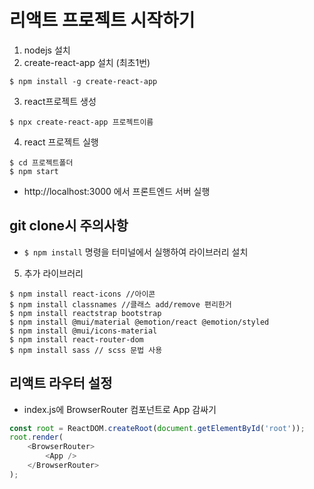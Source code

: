 

# 리액트 프로젝트 시작하기

1. nodejs 설치
2. create-react-app 설치 (최초1번)
```
$ npm install -g create-react-app
```

3. react프로젝트 생성
```
$ npx create-react-app 프로젝트이름
```

4. react 프로젝트 실행
```
$ cd 프로젝트폴더
$ npm start
```
- http://localhost:3000 에서 프론트엔드 서버 실행


## git clone시 주의사항
- `$ npm install` 명령을 터미널에서 실행하여 라이브러리 설치


5. 추가 라이브러리
```
$ npm install react-icons //아이콘 
$ npm install classnames //클래스 add/remove 편리한거
$ npm install reactstrap bootstrap
$ npm install @mui/material @emotion/react @emotion/styled
$ npm install @mui/icons-material
$ npm install react-router-dom
$ npm install sass // scss 문법 사용
```

## 리액트 라우터 설정
- index.js에 BrowserRouter 컴포넌트로 App 감싸기

```javascript
const root = ReactDOM.createRoot(document.getElementById('root'));
root.render(
    <BrowserRouter>
        <App />
    </BrowserRouter>
);
```